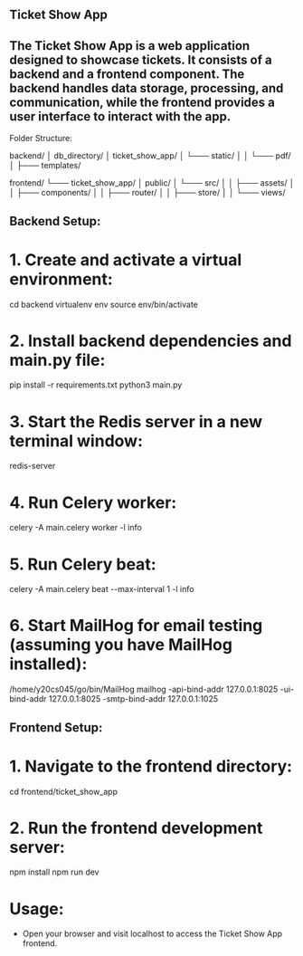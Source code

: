 ## Ticket Show App

## The Ticket Show App is a web application designed to showcase tickets. It consists of a backend and a frontend component. The backend handles data storage, processing, and communication, while the frontend provides a user interface to interact with the app.

Folder Structure:

backend/
│   db_directory/
│   ticket_show_app/
│   └─── static/
│   │   └─── pdf/
│   ├─── templates/

frontend/
└─── ticket_show_app/
│       public/
│       └─── src/
│       │   ├─── assets/
│       │   ├─── components/
│       │   ├─── router/
│       │   ├─── store/
│       │   └─── views/

## Backend Setup:

# 1. Create and activate a virtual environment:
   cd backend
   virtualenv env
   source env/bin/activate

# 2. Install backend dependencies and main.py file:
   pip install -r requirements.txt
   python3 main.py

# 3. Start the Redis server in a new terminal window:
   redis-server

# 4. Run Celery worker:
   celery -A main.celery worker -l info

# 5. Run Celery beat:
   celery -A main.celery beat --max-interval 1 -l info

# 6. Start MailHog for email testing (assuming you have MailHog installed):
   /home/y20cs045/go/bin/MailHog
   mailhog -api-bind-addr 127.0.0.1:8025 -ui-bind-addr 127.0.0.1:8025 -smtp-bind-addr 127.0.0.1:1025

## Frontend Setup:

# 1. Navigate to the frontend directory:
   cd frontend/ticket_show_app

# 2. Run the frontend development server:
   npm install
   npm run dev

# Usage:

- Open your browser and visit localhost to access the Ticket Show App frontend.

